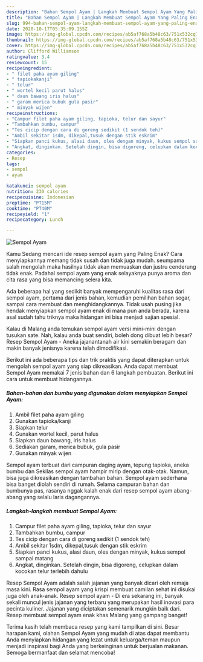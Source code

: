 ```yaml
---
description: "Bahan Sempol Ayam | Langkah Membuat Sempol Ayam Yang Paling Enak"
title: "Bahan Sempol Ayam | Langkah Membuat Sempol Ayam Yang Paling Enak"
slug: 994-bahan-sempol-ayam-langkah-membuat-sempol-ayam-yang-paling-enak
date: 2020-10-17T05:35:09.155Z
image: https://img-global.cpcdn.com/recipes/ab5af768a5b48c63/751x532cq70/sempol-ayam-foto-resep-utama.jpg
thumbnail: https://img-global.cpcdn.com/recipes/ab5af768a5b48c63/751x532cq70/sempol-ayam-foto-resep-utama.jpg
cover: https://img-global.cpcdn.com/recipes/ab5af768a5b48c63/751x532cq70/sempol-ayam-foto-resep-utama.jpg
author: Clifford Williamson
ratingvalue: 3.4
reviewcount: 15
recipeingredient:
- " filet paha ayam giling"
- " tapiokakanji"
- " telur"
- " wortel kecil parut halus"
- " daun bawang iris halus"
- " garam merica bubuk gula pasir"
- " minyak wijen"
recipeinstructions:
- "Campur filet paha ayam giling, tapioka, telur dan sayur"
- "Tambahkan bumbu, campur"
- "Tes cicip dengan cara di goreng sedikit (1 sendok teh)"
- "Ambil sekitar 1sdm, dikepal,tusuk dengan stik eskrim"
- "Siapkan panci kukus, alasi daun, oles dengan minyak, kukus sempol sampai matang"
- "Angkat, dinginkan. Setelah dingin, bisa digoreng, celupkan dalam kocokan telur terlebih dahulu"
categories:
- Resep
tags:
- sempol
- ayam

katakunci: sempol ayam 
nutrition: 230 calories
recipecuisine: Indonesian
preptime: "PT15M"
cooktime: "PT40M"
recipeyield: "1"
recipecategory: Lunch

---
```



![Sempol Ayam](https://img-global.cpcdn.com/recipes/ab5af768a5b48c63/751x532cq70/sempol-ayam-foto-resep-utama.jpg)

Kamu Sedang mencari ide resep sempol ayam yang Paling Enak? Cara menyiapkannya memang tidak susah dan tidak juga mudah. seumpama salah mengolah maka hasilnya tidak akan memuaskan dan justru cenderung tidak enak. Padahal sempol ayam yang enak selayaknya punya aroma dan cita rasa yang bisa memancing selera kita.

Ada beberapa hal yang sedikit banyak mempengaruhi kualitas rasa dari sempol ayam, pertama dari jenis bahan, kemudian pemilihan bahan segar, sampai cara membuat dan menghidangkannya. Tidak usah pusing jika hendak menyiapkan sempol ayam enak di mana pun anda berada, karena asal sudah tahu triknya maka hidangan ini bisa menjadi sajian spesial.

Kalau di Malang anda temukan sempol ayam versi mini-mini dengan tusukan sate. Nah, kalau anda buat sendiri, boleh dong dibuat lebih besar? Resep Sempol Ayam - Aneka jajanantanah air kini semakin beragam dan makin banyak jenisnya karena telah dimodifikasi.


Berikut ini ada beberapa tips dan trik praktis yang dapat diterapkan untuk mengolah sempol ayam yang siap dikreasikan. Anda dapat membuat Sempol Ayam memakai 7 jenis bahan dan 6 langkah pembuatan. Berikut ini cara untuk membuat hidangannya.

<!--inarticleads1-->

##### Bahan-bahan dan bumbu yang digunakan dalam menyiapkan Sempol Ayam:

1. Ambil  filet paha ayam giling
1. Gunakan  tapioka/kanji
1. Siapkan  telur
1. Gunakan  wortel kecil, parut halus
1. Siapkan  daun bawang, iris halus
1. Sediakan  garam, merica bubuk, gula pasir
1. Gunakan  minyak wijen


Sempol ayam terbuat dari campuran daging ayam, tepung tapioka, aneka bumbu dan Sekilas sempol ayam hampir mirip dengan otak-otak. Namun, bisa juga dikreasikan dengan tambahan bahan. Sempol ayam sederhana bisa banget diolah sendiri di rumah. Selama campuran bahan dan bumbunya pas, rasanya nggak kalah enak dari resep sempol ayam abang-abang yang selalu laris dagangannya. 

<!--inarticleads2-->

##### Langkah-langkah membuat Sempol Ayam:

1. Campur filet paha ayam giling, tapioka, telur dan sayur
1. Tambahkan bumbu, campur
1. Tes cicip dengan cara di goreng sedikit (1 sendok teh)
1. Ambil sekitar 1sdm, dikepal,tusuk dengan stik eskrim
1. Siapkan panci kukus, alasi daun, oles dengan minyak, kukus sempol sampai matang
1. Angkat, dinginkan. Setelah dingin, bisa digoreng, celupkan dalam kocokan telur terlebih dahulu


Resep Sempol Ayam adalah salah jajanan yang banyak dicari oleh remaja masa kini. Rasa sempol ayam yang krispi membuat camilan sehat ini disukai juga oleh anak-anak. Resep sempol ayam - Di era sekarang ini, banyak sekali muncul jenis jajanan yang terbaru yang merupakan hasil inovasi para pecinta kuliner. Jajanan yang diciptakan semenarik mungkin baik dari. Resep membuat sempol ayam enak khas Malang yang gampang banget! 

Terima kasih telah membaca resep yang kami tampilkan di sini. Besar harapan kami, olahan Sempol Ayam yang mudah di atas dapat membantu Anda menyiapkan hidangan yang lezat untuk keluarga/teman maupun menjadi inspirasi bagi Anda yang berkeinginan untuk berjualan makanan. Semoga bermanfaat dan selamat mencoba!
